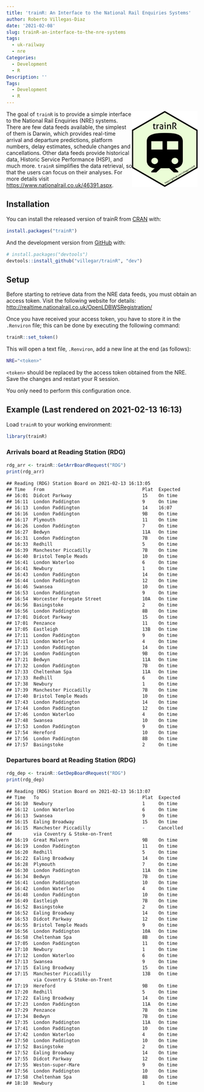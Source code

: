 ```yaml
---
title: 'trainR: An Interface to the National Rail Enquiries Systems'
author: Roberto Villegas-Diaz
date: '2021-02-08'
slug: trainR-an-interface-to-the-nre-systems
tags:
  - uk-railway
  - nre
Categories:
  - Development
  - R
Description: ''
Tags:
  - Development
  - R
---
```


<img src="https://raw.githubusercontent.com/villegar/trainR/main/inst/images/logo.png" alt="logo" align="right" height=200px/>

The goal of `trainR` is to provide a simple interface to the 
National Rail Enquiries (NRE) systems. There are few data feeds 
available, the simplest of them is Darwin, which provides real-time 
arrival and departure predictions, platform numbers, delay estimates, 
schedule changes and cancellations. Other data feeds provide historical 
data, Historic Service Performance (HSP), and much more. `trainR` 
simplifies the data retrieval, so that the users can focus on their 
analyses. For more details visit 
https://www.nationalrail.co.uk/46391.aspx.

## Installation

You can install the released version of trainR from [CRAN](https://CRAN.R-project.org) with:

``` r
install.packages("trainR")
```

And the development version from [GitHub](https://github.com/) with:

``` r
# install.packages("devtools")
devtools::install_github("villegar/trainR", "dev")
```

## Setup
Before starting to retrieve data from the NRE data feeds, you must obtain an access token. 
Visit the following website for details: http://realtime.nationalrail.co.uk/OpenLDBWSRegistration/

Once you have received your access token, you have to store it in the `.Renviron` file; this can be 
done by executing the following command:


```r
trainR::set_token()
```

This will open a text file, `.Renviron`, add a new line at the end (as follows):

```bash
NRE="<token>"
```

`<token>` should be replaced by the access token obtained from the NRE. Save the changes and restart 
your R session.

You only need to perform this configuration once.

## Example (Last rendered on 2021-02-13 16:13)

Load `trainR` to your working environment:

```r
library(trainR)
```

### Arrivals board at Reading Station (RDG)


```r
rdg_arr <- trainR::GetArrBoardRequest("RDG")
print(rdg_arr)
```

```
## Reading (RDG) Station Board on 2021-02-13 16:13:05
## Time   From                                    Plat  Expected
## 16:01  Didcot Parkway                          15    On time
## 16:11  London Paddington                       9     On time
## 16:13  London Paddington                       14    16:07
## 16:16  London Paddington                       9B    On time
## 16:17  Plymouth                                11    On time
## 16:26  London Paddington                       7     On time
## 16:27  Bedwyn                                  11A   On time
## 16:31  London Paddington                       7B    On time
## 16:33  Redhill                                 5     On time
## 16:39  Manchester Piccadilly                   7B    On time
## 16:40  Bristol Temple Meads                    10    On time
## 16:41  London Waterloo                         6     On time
## 16:41  Newbury                                 1     On time
## 16:43  London Paddington                       14    On time
## 16:44  London Paddington                       12    On time
## 16:46  Swansea                                 10    On time
## 16:53  London Paddington                       9     On time
## 16:54  Worcester Foregate Street               10A   On time
## 16:56  Basingstoke                             2     On time
## 16:56  London Paddington                       8B    On time
## 17:01  Didcot Parkway                          15    On time
## 17:01  Penzance                                11    On time
## 17:05  Eastleigh                               13B   On time
## 17:11  London Paddington                       9     On time
## 17:11  London Waterloo                         4     On time
## 17:13  London Paddington                       14    On time
## 17:16  London Paddington                       9B    On time
## 17:21  Bedwyn                                  11A   On time
## 17:32  London Paddington                       7B    On time
## 17:33  Cheltenham Spa                          11A   On time
## 17:33  Redhill                                 6     On time
## 17:38  Newbury                                 1     On time
## 17:39  Manchester Piccadilly                   7B    On time
## 17:40  Bristol Temple Meads                    10    On time
## 17:43  London Paddington                       14    On time
## 17:44  London Paddington                       12    On time
## 17:46  London Waterloo                         4     On time
## 17:48  Swansea                                 10    On time
## 17:53  London Paddington                       9     On time
## 17:54  Hereford                                10    On time
## 17:56  London Paddington                       8B    On time
## 17:57  Basingstoke                             2     On time
```

### Departures board at Reading Station (RDG)


```r
rdg_dep <- trainR::GetDepBoardRequest("RDG")
print(rdg_dep)
```

```
## Reading (RDG) Station Board on 2021-02-13 16:13:07
## Time   To                                      Plat  Expected
## 16:10  Newbury                                 1     On time
## 16:12  London Waterloo                         6     On time
## 16:13  Swansea                                 9     On time
## 16:15  Ealing Broadway                         15    On time
## 16:15  Manchester Piccadilly                   -     Cancelled
##        via Coventry & Stoke-on-Trent           
## 16:19  Great Malvern                           9B    On time
## 16:19  London Paddington                       11    On time
## 16:20  Redhill                                 5     On time
## 16:22  Ealing Broadway                         14    On time
## 16:28  Plymouth                                7     On time
## 16:30  London Paddington                       11A   On time
## 16:34  Bedwyn                                  7B    On time
## 16:41  London Paddington                       10    On time
## 16:42  London Waterloo                         4     On time
## 16:48  London Paddington                       10    On time
## 16:49  Eastleigh                               7B    On time
## 16:52  Basingstoke                             2     On time
## 16:52  Ealing Broadway                         14    On time
## 16:53  Didcot Parkway                          12    On time
## 16:55  Bristol Temple Meads                    9     On time
## 16:56  London Paddington                       10A   On time
## 16:58  Cheltenham Spa                          8B    On time
## 17:05  London Paddington                       11    On time
## 17:10  Newbury                                 1     On time
## 17:12  London Waterloo                         6     On time
## 17:13  Swansea                                 9     On time
## 17:15  Ealing Broadway                         15    On time
## 17:15  Manchester Piccadilly                   13B   On time
##        via Coventry & Stoke-on-Trent           
## 17:19  Hereford                                9B    On time
## 17:20  Redhill                                 5     On time
## 17:22  Ealing Broadway                         14    On time
## 17:23  London Paddington                       11A   On time
## 17:29  Penzance                                7B    On time
## 17:34  Bedwyn                                  7B    On time
## 17:35  London Paddington                       11A   On time
## 17:41  London Paddington                       10    On time
## 17:42  London Waterloo                         4     On time
## 17:50  London Paddington                       10    On time
## 17:52  Basingstoke                             2     On time
## 17:52  Ealing Broadway                         14    On time
## 17:55  Didcot Parkway                          12    On time
## 17:55  Weston-super-Mare                       9     On time
## 17:56  London Paddington                       10    On time
## 17:58  Cheltenham Spa                          8B    On time
## 18:10  Newbury                                 1     On time
```
